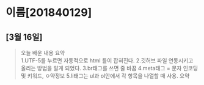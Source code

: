 # 이름[201840129]
## [3월 16일]
>오늘 배운 내용 요약 <br />
1.UTF-5를 누르면 자동적으로 html 틀이 잡혀진다.
2.깃허브 파일 연동시키고 올리는 방법을 알게 되었다.
3.br태그를 쓰면 줄 바꿈
4.meta태그 = 문자 인코딩 및 키워드, ㅇ약정보
5.li태그는 ul과 ol안에서 각 항목을 나열할 때 사용.
>요약

